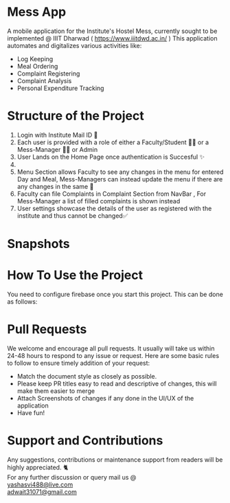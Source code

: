 # Mess App

A mobile application for the Institute's Hostel Mess, currently sought to be implemented @ IIIT Dharwad ( https://www.iiitdwd.ac.in/ )
This application automates and digitalizes various activities like:
- Log Keeping
- Meal Ordering
- Complaint Registering
- Complaint Analysis
- Personal Expenditure Tracking

# Structure of the Project
1. Login with Institute Mail ID 🏫
2. Each user is provided with a role of either a Faculty/Student 👨‍🏫 or a Mess-Manager 👩‍🍳 or Admin
3. User Lands on the Home Page once authentication is Succesful ✨
4.
5. Menu Section allows Faculty to see any changes in the menu for entered Day and Meal, Mess-Managers can instead update the menu if there are any changes in the same 🍲
6. Faculty can file Complaints in Complaint Section from NavBar , For Mess-Manager a list of filled complaints is shown instead
7. User settings showcase the details of the user as registered with the institute and thus cannot be changed✅

# Snapshots
# How To Use the Project
You need to configure firebase once you start this project. This can be done as follows:

# Pull Requests
We welcome and encourage all pull requests. It usually will take us within 24-48 hours to respond to any issue or request. Here are some basic rules to follow to ensure timely addition of your request:

   - Match the document style as closely as possible.
   - Please keep PR titles easy to read and descriptive of changes, this will make them easier to merge
   - Attach Screenshots of changes if any done in the UI/UX of the application
   - Have fun!


# Support and Contributions
Any suggestions, contributions or maintenance support from readers will be highly appreciated. 🐈
\
For any further discussion or query mail us @ \
yashasvi488@live.com \
adwait31071@gmail.com 

